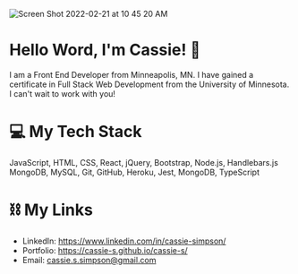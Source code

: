 ![Screen Shot 2022-02-21 at 10 45 20 AM](https://user-images.githubusercontent.com/56046933/155012159-a395028e-481a-4b79-8b0b-296dde451223.png)

# Hello Word, I'm Cassie! :wave:

I am a Front End Developer from Minneapolis, MN. I have gained a certificate in Full Stack Web Development from the University of Minnesota. I can't wait to work with you!

# 💻 My Tech Stack

JavaScript, HTML, CSS, React, jQuery, Bootstrap, Node.js, Handlebars.js
MongoDB, MySQL, Git, GitHub, Heroku, Jest, MongoDB, TypeScript

# ⛓ My Links

* LinkedIn: https://www.linkedin.com/in/cassie-simpson/
* Portfolio: https://cassie-s.github.io/cassie-s/
* Email: cassie.s.simpson@gmail.com
